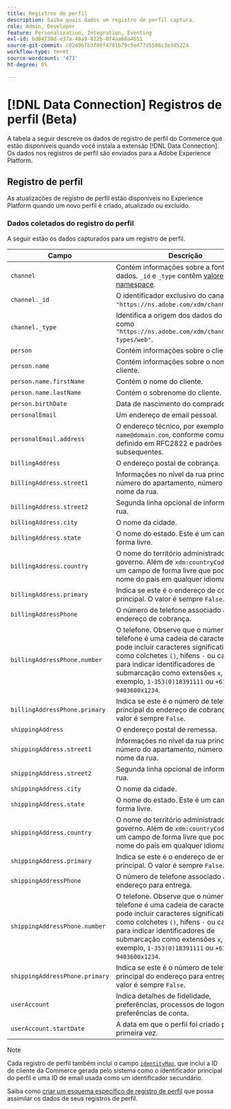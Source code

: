 ```yaml
---
title: Registros de perfil
description: Saiba quais dados um registro de perfil captura.
role: Admin, Developer
feature: Personalization, Integration, Eventing
exl-id: bd04730d-e37a-48a9-822b-0f4aa68a4651
source-git-commit: c02496fb3f88f4781b79c5e477d5508c3e3d5224
workflow-type: tm+mt
source-wordcount: '473'
ht-degree: 0%

---
```


# [!DNL Data Connection] Registros de perfil (Beta)

A tabela a seguir descreve os dados de registro de perfil do Commerce que estão disponíveis quando você instala a extensão [!DNL Data Connection]. Os dados nos registros de perfil são enviados para a Adobe Experience Platform.

## Registro de perfil

As atualizações de registro de perfil estão disponíveis no Experience Platform quando um novo perfil é criado, atualizado ou excluído.

### Dados coletados do registro do perfil

A seguir estão os dados capturados para um registro de perfil.

| Campo | Descrição |
|---|---|
| `channel` | Contém informações sobre a fonte de dados. `_id` e `_type` contêm [valores com namespace](https://experienceleague.adobe.com/en/docs/experience-platform/xdm/schema/namespaces). |
| `channel._id` | O identificador exclusivo do canal, como `"https://ns.adobe.com/xdm/channels/web"`. |
| `channel._type` | Identifica a origem dos dados do canal, como `"https://ns.adobe.com/xdm/channel-types/web"`. |
| `person` | Contém informações sobre o cliente. |
| `person.name` | Contém informações sobre o nome do cliente. |
| `person.name.firstName` | Contém o nome do cliente. |
| `person.name.lastName` | Contém o sobrenome do cliente. |
| `person.birthDate` | Data de nascimento do comprador. |
| `personalEmail` | Um endereço de email pessoal. |
| `personalEmail.address` | O endereço técnico, por exemplo, `name@domain.com`, conforme comumente definido em RFC2822 e padrões subsequentes. |
| `billingAddress` | O endereço postal de cobrança. |
| `billingAddress.street1` | Informações no nível da rua principal, número do apartamento, número da rua e nome da rua. |
| `billingAddress.street2` | Segunda linha opcional de informações da rua. |
| `billingAddress.city` | O nome da cidade. |
| `billingAddress.state` | O nome do estado. Este é um campo de forma livre. |
| `billingAddress.country` | O nome do território administrado pelo governo. Além de `xdm:countryCode`, este é um campo de forma livre que pode ter o nome do país em qualquer idioma. |
| `billingAddress.primary` | Indica se este é o endereço de cobrança principal. O valor é sempre `False`. |
| `billingAddressPhone` | O número de telefone associado ao endereço de cobrança. |
| `billingAddressPhone.number` | O telefone. Observe que o número de telefone é uma cadeia de caracteres e pode incluir caracteres significativos, como colchetes `()`, hifens `-` ou caracteres para indicar identificadores de submarcação como extensões `x`, por exemplo, `1-353(0)18391111` ou `+613 9403600x1234`. |
| `billingAddressPhone.primary` | Indica se este é o número de telefone principal do endereço de cobrança. O valor é sempre `False`. |
| `shippingAddress` | O endereço postal de remessa. |
| `shippingAddress.street1` | Informações no nível da rua principal, número do apartamento, número da rua e nome da rua. |
| `shippingAddress.street2` | Segunda linha opcional de informações da rua. |
| `shippingAddress.city` | O nome da cidade. |
| `shippingAddress.state` | O nome do estado. Este é um campo de forma livre. |
| `shippingAddress.country` | O nome do território administrado pelo governo. Além de `xdm:countryCode`, este é um campo de forma livre que pode ter o nome do país em qualquer idioma. |
| `shippingAddress.primary` | Indica se este é o endereço de entrega principal. O valor é sempre `False`. |
| `shippingAddressPhone` | O número de telefone associado ao endereço para entrega. |
| `shippingAddressPhone.number` | O telefone. Observe que o número de telefone é uma cadeia de caracteres e pode incluir caracteres significativos, como colchetes `()`, hifens `-` ou caracteres para indicar identificadores de submarcação como extensões `x`, por exemplo, `1-353(0)18391111` ou `+613 9403600x1234`. |
| `shippingAddressPhone.primary` | Indica se este é o número de telefone principal do endereço para entrega. O valor é sempre `False`. |
| `userAccount` | Indica detalhes de fidelidade, preferências, processos de logon e outras preferências de conta. |
| `userAccount.startDate` | A data em que o perfil foi criado pela primeira vez. |

>[!NOTE]
>
>Cada registro de perfil também inclui o campo [`identityMap`](https://experienceleague.adobe.com/en/docs/experience-platform/xdm/field-groups/profile/identitymap), que inclui a ID de cliente da Commerce gerada pelo sistema como o identificador principal do perfil e uma ID de email usada como um identificador secundário.

Saiba como [criar um esquema específico de registro de perfil](profile-data.md) que possa assimilar os dados de seus registros de perfil.
